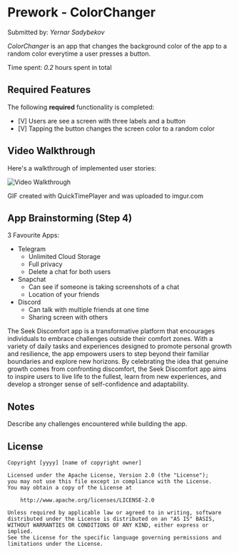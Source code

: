 # Prework - ColorChanger

Submitted by: *Yernar Sadybekov*

*ColorChanger* is an app that changes the background color of the app to a random color everytime a user presses a button.

Time spent: *0.2* hours spent in total

## Required Features

The following **required** functionality is completed:

- [V] Users are see a screen with three labels and a button
- [V] Tapping the button changes the screen color to a random color
 
## Video Walkthrough

Here's a walkthrough of implemented user stories:

<img src='https://imgur.com/gallery/ppRKO5P' title='Video Walkthrough' width='' alt='Video Walkthrough' />

<!-- Replace this with whatever GIF tool you used! -->
GIF created with QuickTimePlayer and was uploaded to imgur.com  
<!-- Recommended tools:
[Kap](https://getkap.co/) for macOS
[ScreenToGif](https://www.screentogif.com/) for Windows
[peek](https://github.com/phw/peek) for Linux. -->

## App Brainstorming (Step 4)

3 Favourite Apps:
* Telegram
  - Unlimited Cloud Storage
  - Full privacy
  - Delete a chat for both users
* Snapchat
  - Can see if someone is taking screenshots of a chat
  - Location of your friends
* Discord
  - Can talk with multiple friends at one time
  - Sharing screen with others
 

The Seek Discomfort app is a transformative platform that encourages individuals to embrace challenges outside their comfort zones. With a variety of daily tasks and experiences designed to promote personal growth and resilience, the app empowers users to step beyond their familiar boundaries and explore new horizons. By celebrating the idea that genuine growth comes from confronting discomfort, the Seek Discomfort app aims to inspire users to live life to the fullest, learn from new experiences, and develop a stronger sense of self-confidence and adaptability.




## Notes

Describe any challenges encountered while building the app.

## License

    Copyright [yyyy] [name of copyright owner]

    Licensed under the Apache License, Version 2.0 (the "License");
    you may not use this file except in compliance with the License.
    You may obtain a copy of the License at

        http://www.apache.org/licenses/LICENSE-2.0

    Unless required by applicable law or agreed to in writing, software
    distributed under the License is distributed on an "AS IS" BASIS,
    WITHOUT WARRANTIES OR CONDITIONS OF ANY KIND, either express or implied.
    See the License for the specific language governing permissions and
    limitations under the License.
